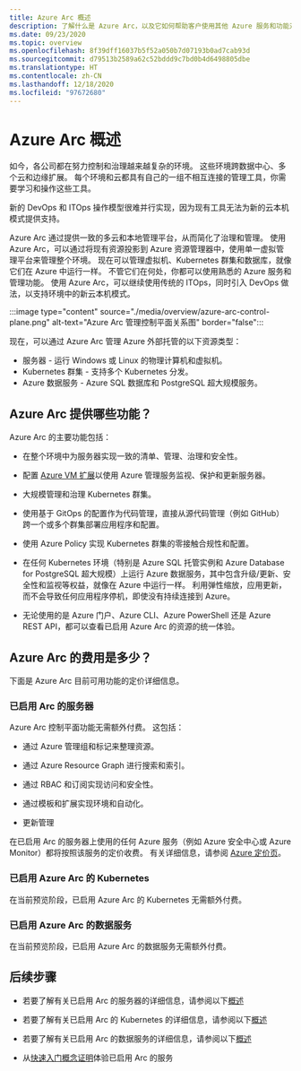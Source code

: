 ```yaml
---
title: Azure Arc 概述
description: 了解什么是 Azure Arc，以及它如何帮助客户使用其他 Azure 服务和功能对混合资源进行管理和治理。
ms.date: 09/23/2020
ms.topic: overview
ms.openlocfilehash: 8f39dff16037b5f52a050b7d07193b0ad7cab93d
ms.sourcegitcommit: d79513b2589a62c52bddd9c7bd0b4d6498805dbe
ms.translationtype: HT
ms.contentlocale: zh-CN
ms.lasthandoff: 12/18/2020
ms.locfileid: "97672680"
---
```

# <a name="azure-arc-overview"></a>Azure Arc 概述

如今，各公司都在努力控制和治理越来越复杂的环境。 这些环境跨数据中心、多个云和边缘扩展。 每个环境和云都具有自己的一组不相互连接的管理工具，你需要学习和操作这些工具。

新的 DevOps 和 ITOps 操作模型很难并行实现，因为现有工具无法为新的云本机模式提供支持。

Azure Arc 通过提供一致的多云和本地管理平台，从而简化了治理和管理。 使用 Azure Arc，可以通过将现有资源投影到 Azure 资源管理器中，使用单一虚拟管理平台来管理整个环境。 现在可以管理虚拟机、Kubernetes 群集和数据库，就像它们在 Azure 中运行一样。 不管它们在何处，你都可以使用熟悉的 Azure 服务和管理功能。 使用 Azure Arc，可以继续使用传统的 ITOps，同时引入 DevOps 做法，以支持环境中的新云本机模式。

:::image type="content" source="./media/overview/azure-arc-control-plane.png" alt-text="Azure Arc 管理控制平面关系图" border="false":::

现在，可以通过 Azure Arc 管理 Azure 外部托管的以下资源类型：

* 服务器 - 运行 Windows 或 Linux 的物理计算机和虚拟机。
* Kubernetes 群集 - 支持多个 Kubernetes 分发。
* Azure 数据服务 - Azure SQL 数据库和 PostgreSQL 超大规模服务。

## <a name="what-does-azure-arc-deliver"></a>Azure Arc 提供哪些功能？

Azure Arc 的主要功能包括：

* 在整个环境中为服务器实现一致的清单、管理、治理和安全性。

* 配置 [Azure VM 扩展](./servers/manage-vm-extensions.md)以使用 Azure 管理服务监视、保护和更新服务器。

* 大规模管理和治理 Kubernetes 群集。

* 使用基于 GitOps 的配置作为代码管理，直接从源代码管理（例如 GitHub）跨一个或多个群集部署应用程序和配置。

* 使用 Azure Policy 实现 Kubernetes 群集的零接触合规性和配置。

* 在任何 Kubernetes 环境（特别是 Azure SQL 托管实例和 Azure Database for PostgreSQL 超大规模）上运行 Azure 数据服务，其中包含升级/更新、安全性和监视等权益，就像在 Azure 中运行一样。 利用弹性缩放，应用更新，而不会导致任何应用程序停机，即使没有持续连接到 Azure。

* 无论使用的是 Azure 门户、Azure CLI、Azure PowerShell 还是 Azure REST API，都可以查看已启用 Azure Arc 的资源的统一体验。

## <a name="how-much-does-azure-arc-cost"></a>Azure Arc 的费用是多少？

下面是 Azure Arc 目前可用功能的定价详细信息。

### <a name="arc-enabled-servers"></a>已启用 Arc 的服务器

Azure Arc 控制平面功能无需额外付费。 这包括：

* 通过 Azure 管理组和标记来整理资源。

* 通过 Azure Resource Graph 进行搜索和索引。

* 通过 RBAC 和订阅实现访问和安全性。

* 通过模板和扩展实现环境和自动化。

* 更新管理

在已启用 Arc 的服务器上使用的任何 Azure 服务（例如 Azure 安全中心或 Azure Monitor）都将按照该服务的定价收费。 有关详细信息，请参阅 [Azure 定价页](https://azure.microsoft.com/pricing/)。

### <a name="azure-arc-enabled-kubernetes"></a>已启用 Azure Arc 的 Kubernetes

在当前预览阶段，已启用 Azure Arc 的 Kubernetes 无需额外付费。

### <a name="azure-arc-enabled-data-services"></a>已启用 Azure Arc 的数据服务

在当前预览阶段，已启用 Azure Arc 的数据服务无需额外付费。

## <a name="next-steps"></a>后续步骤

* 若要了解有关已启用 Arc 的服务器的详细信息，请参阅以下[概述](./servers/overview.md)

* 若要了解有关已启用 Arc 的 Kubernetes 的详细信息，请参阅以下[概述](./kubernetes/overview.md)

* 若要了解有关已启用 Arc 的数据服务的详细信息，请参阅以下[概述](https://azure.microsoft.com/services/azure-arc/hybrid-data-services/)

* 从[快速入门概念证明](https://azurearcjumpstart.io/azure_arc_jumpstart/)体验已启用 Arc 的服务
